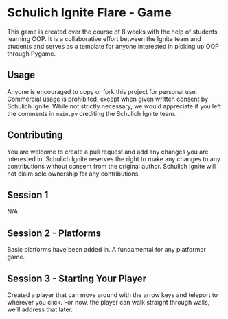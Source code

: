 # Schulich Ignite Flare - Game
This game is created over the course of 8 weeks with the help of students learning OOP. It is a collaborative effort between the Ignite team and students and serves as a template for anyone interested in picking up OOP through Pygame.

## Usage
Anyone is encouraged to copy or fork this project for personal use. Commercial usage is prohibited, except when given written consent by Schulich Ignite. While not strictly necessary, we would appreciate if you left the comments in `main.py` crediting the Schulich Ignite team.

## Contributing
You are welcome to create a pull request and add any changes you are interested in. Schulich Ignite reserves the right to make any changes to any contributions without consent from the original author. Schulich Ignite will not claim sole ownership for any contributions.

## Session 1
N/A

## Session 2 - Platforms
Basic platforms have been added in. A fundamental for any platformer game.

## Session 3 - Starting Your Player
Created a player that can move around with the arrow keys and teleport to wherever you click.
For now, the player can walk straight through walls, we'll address that later.